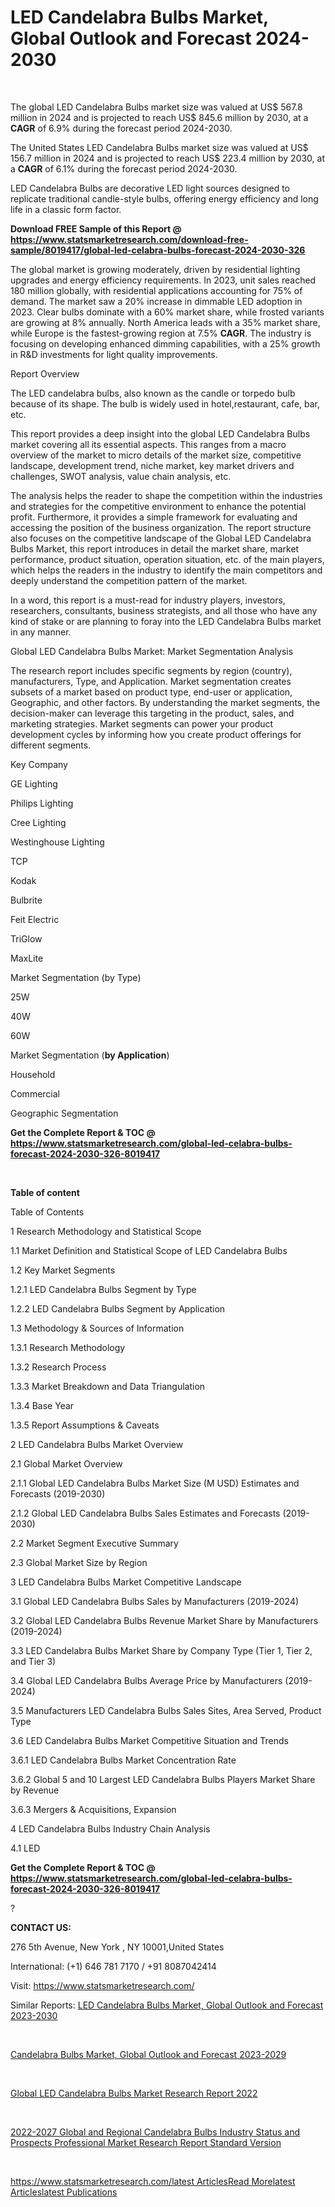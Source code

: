 <h1>LED Candelabra Bulbs Market, Global Outlook and Forecast 2024-2030</h1><br/><p>The global LED Candelabra Bulbs market size was valued at US$ 567.8 million in 2024 and is projected to reach US$ 845.6 million by 2030, at a <strong>CAGR</strong> of 6.9% during the forecast period 2024-2030.</p>
 
 
 
 <p>The United States LED Candelabra Bulbs market size was valued at US$ 156.7 million in 2024 and is projected to reach US$ 223.4 million by 2030, at a <strong>CAGR</strong> of 6.1% during the forecast period 2024-2030.</p>
 
 
 
 <p>LED Candelabra Bulbs are decorative LED light sources designed to replicate traditional candle-style bulbs, offering energy efficiency and long life in a classic form factor.</p>
 
 
 
 <p><strong>Download FREE Sample of this Report @ <a href="https://www.statsmarketresearch.com/download-free-sample/8019417/global-led-celabra-bulbs-forecast-2024-2030-326">https://www.statsmarketresearch.com/download-free-sample/8019417/global-led-celabra-bulbs-forecast-2024-2030-326</a></strong></p>
 
 
 
 <p>The global market is growing moderately, driven by residential lighting upgrades and energy efficiency requirements. In 2023, unit sales reached 180 million globally, with residential applications accounting for 75% of demand. The market saw a 20% increase in dimmable LED adoption in 2023. Clear bulbs dominate with a 60% market share, while frosted variants are growing at 8% annually. North America leads with a 35% market share, while Europe is the fastest-growing region at 7.5% <strong>CAGR</strong>. The industry is focusing on developing enhanced dimming capabilities, with a 25% growth in R&D investments for light quality improvements.</p>
 
 
 
 <p>Report Overview</p>
 
 
 
 <p>The LED candelabra bulbs, also known as the candle or torpedo bulb because of its shape. The bulb is widely used in hotel,restaurant, cafe, bar, etc.</p>
 
 
 
 <p>This report provides a deep insight into the global LED Candelabra Bulbs market covering all its essential aspects. This ranges from a macro overview of the market to micro details of the market size, competitive landscape, development trend, niche market, key market drivers and challenges, SWOT analysis, value chain analysis, etc.</p>
 
 
 
 <p>The analysis helps the reader to shape the competition within the industries and strategies for the competitive environment to enhance the potential profit. Furthermore, it provides a simple framework for evaluating and accessing the position of the business organization. The report structure also focuses on the competitive landscape of the Global LED Candelabra Bulbs Market, this report introduces in detail the market share, market performance, product situation, operation situation, etc. of the main players, which helps the readers in the industry to identify the main competitors and deeply understand the competition pattern of the market.</p>
 
 
 
 <p>In a word, this report is a must-read for industry players, investors, researchers, consultants, business strategists, and all those who have any kind of stake or are planning to foray into the LED Candelabra Bulbs market in any manner.</p>
 
 
 
 <p>Global LED Candelabra Bulbs Market: Market Segmentation Analysis</p>
 
 
 
 <p>The research report includes specific segments by region (country), manufacturers, Type, and Application. Market segmentation creates subsets of a market based on product type, end-user or application, Geographic, and other factors. By understanding the market segments, the decision-maker can leverage this targeting in the product, sales, and marketing strategies. Market segments can power your product development cycles by informing how you create product offerings for different segments.</p>
 
 
 
 <p>Key Company</p>
 
 
 
 <p>GE Lighting</p>
 
 
 
 <p>Philips Lighting</p>
 
 
 
 <p>Cree Lighting</p>
 
 
 
 <p>Westinghouse Lighting</p>
 
 
 
 <p>TCP</p>
 
 
 
 <p>Kodak</p>
 
 
 
 <p>Bulbrite</p>
 
 
 
 <p>Feit Electric</p>
 
 
 
 <p>TriGlow</p>
 
 
 
 <p>MaxLite</p>
 
 
 
 <p>Market Segmentation (by Type)</p>
 
 
 
 <p>25W</p>
 
 
 
 <p>40W</p>
 
 
 
 <p>60W</p>
 
 
 
 <p>Market Segmentation (<strong>by Application</strong>)</p>
 
 
 
 <p>Household</p>
 
 
 
 <p>Commercial</p>
 
 
 
 <p>Geographic Segmentation</p>
 
 
 
 <div><b>Get the Complete Report & TOC @ <a href="https://www.statsmarketresearch.com/global-led-celabra-bulbs-forecast-2024-2030-326-8019417">https://www.statsmarketresearch.com/global-led-celabra-bulbs-forecast-2024-2030-326-8019417</a></b></div>
 
 
 
 <p><br />
 
 <b>Table of content</b></p>
 
 
 
 <p>Table of Contents<br />
 
 1 Research Methodology and Statistical Scope<br />
 
 1.1 Market Definition and Statistical Scope of LED Candelabra Bulbs<br />
 
 1.2 Key Market Segments<br />
 
 1.2.1 LED Candelabra Bulbs Segment by Type<br />
 
 1.2.2 LED Candelabra Bulbs Segment by Application<br />
 
 1.3 Methodology & Sources of Information<br />
 
 1.3.1 Research Methodology<br />
 
 1.3.2 Research Process<br />
 
 1.3.3 Market Breakdown and Data Triangulation<br />
 
 1.3.4 Base Year<br />
 
 1.3.5 Report Assumptions & Caveats<br />
 
 2 LED Candelabra Bulbs Market Overview<br />
 
 2.1 Global Market Overview<br />
 
 2.1.1 Global LED Candelabra Bulbs Market Size (M USD) Estimates and Forecasts (2019-2030)<br />
 
 2.1.2 Global LED Candelabra Bulbs Sales Estimates and Forecasts (2019-2030)<br />
 
 2.2 Market Segment Executive Summary<br />
 
 2.3 Global Market Size by Region<br />
 
 3 LED Candelabra Bulbs Market Competitive Landscape<br />
 
 3.1 Global LED Candelabra Bulbs Sales by Manufacturers (2019-2024)<br />
 
 3.2 Global LED Candelabra Bulbs Revenue Market Share by Manufacturers (2019-2024)<br />
 
 3.3 LED Candelabra Bulbs Market Share by Company Type (Tier 1, Tier 2, and Tier 3)<br />
 
 3.4 Global LED Candelabra Bulbs Average Price by Manufacturers (2019-2024)<br />
 
 3.5 Manufacturers LED Candelabra Bulbs Sales Sites, Area Served, Product Type<br />
 
 3.6 LED Candelabra Bulbs Market Competitive Situation and Trends<br />
 
 3.6.1 LED Candelabra Bulbs Market Concentration Rate<br />
 
 3.6.2 Global 5 and 10 Largest LED Candelabra Bulbs Players Market Share by Revenue<br />
 
 3.6.3 Mergers & Acquisitions, Expansion<br />
 
 4 LED Candelabra Bulbs Industry Chain Analysis<br />
 
 4.1 LED</p>
 
 
 
 <div><b>Get the Complete Report & TOC @ <a href="https://www.statsmarketresearch.com/global-led-celabra-bulbs-forecast-2024-2030-326-8019417">https://www.statsmarketresearch.com/global-led-celabra-bulbs-forecast-2024-2030-326-8019417</a></b></div>
 
 
 
 <p>? </p>
 
 
 
 <p><b>CONTACT US:</b><br />
 
 276 5th Avenue, New York , NY 10001,United States<br />
 
 International: (+1) 646 781 7170 / +91 8087042414<br />
 
 Visit: <a href="https://www.statsmarketresearch.com/">https://www.statsmarketresearch.com/</a><br />
 
 Similar Reports: <a href="https://www.statsmarketresearch.com/global-led-celabra-bulbs-forecast-2024-2030-326-8019417">LED Candelabra Bulbs Market, Global Outlook and Forecast 2023-2030</a><br />
 
 <br />
 
 <a href="https://www.statsmarketresearch.com/global-led-celabra-bulbs-forecast-2024-2030-326-8019417">Candelabra Bulbs Market, Global Outlook and Forecast 2023-2029</a><br />
 
 <br />
 
 <a href="https://www.statsmarketresearch.com/global-led-celabra-bulbs-forecast-2024-2030-326-8019417">Global LED Candelabra Bulbs Market Research Report 2022</a><br />
 
 <br />
 
 <a href="https://www.statsmarketresearch.com/global-led-celabra-bulbs-forecast-2024-2030-326-8019417">2022-2027 Global and Regional Candelabra Bulbs Industry Status and Prospects Professional Market Research Report Standard Version</a><br />
 
 <br />
 
 <a href="https://gyeongbokgung.com">https://www.statsmarketresearch.com/</a><a href="https://hallyeomaritime.com">latest Articles</a><a href="https://jingwansa.com">Read More</a><a href="https://nguoiviet.jp/">latest Articles</a><a href="https://www.intelmarketresearch.com/">latest Publications</a></p>